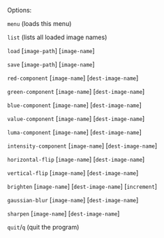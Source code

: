 Options:

`menu` (loads this menu)

`list` (lists all loaded image names)

`load` [`image-path`] [`image-name`]

`save` [`image-path`] [`image-name`]

`red-component` [`image-name`] [`dest-image-name`]

`green-component` [`image-name`] [`dest-image-name`]

`blue-component` [`image-name`] [`dest-image-name`]

`value-component` [`image-name`] [`dest-image-name`]

`luma-component` [`image-name`] [`dest-image-name`]

`intensity-component` [`image-name`] [`dest-image-name`]

`horizontal-flip` [`image-name`] [`dest-image-name`]

`vertical-flip` [`image-name`] [`dest-image-name`]

`brighten` [`image-name`] [`dest-image-name`] [`increment`]

`gaussian-blur` [`image-name`] [`dest-image-name`]

`sharpen` [`image-name`] [`dest-image-name`]

`quit`/`q` (quit the program)